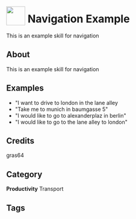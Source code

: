 # <img src="https://raw.githack.com/FortAwesome/Font-Awesome/master/svgs/solid/route.svg" card_color="#40DBB0" width="50" height="50" style="vertical-align:bottom"/> Navigation Example
This is an example skill for navigation

## About
This is an example skill for navigation

## Examples
* "I want to drive to london in the lane alley
* "Take me to munich in baumgasse 5"
* "I would like to go to alexanderplaz in berlin"
* "I would like to go to the lane alley to london"

## Credits
gras64

## Category
**Productivity**
Transport

## Tags

